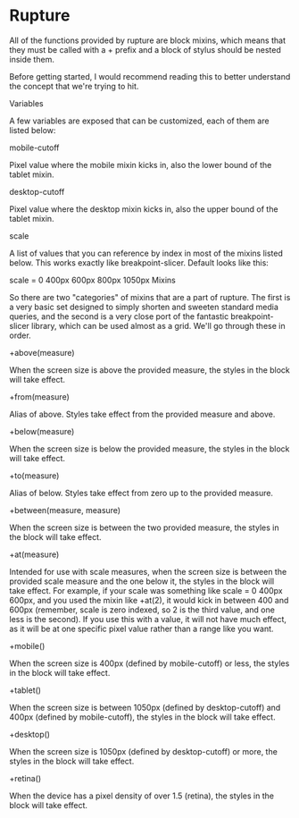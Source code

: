 Rupture
=======

All of the functions provided by rupture are block mixins, which means that they must be called with a + prefix and a block of stylus should be nested inside them.

Before getting started, I would recommend reading this to better understand the concept that we're trying to hit.

Variables

A few variables are exposed that can be customized, each of them are listed below:

mobile-cutoff

Pixel value where the mobile mixin kicks in, also the lower bound of the tablet mixin.

desktop-cutoff

Pixel value where the desktop mixin kicks in, also the upper bound of the tablet mixin.

scale

A list of values that you can reference by index in most of the mixins listed below. This works exactly like breakpoint-slicer. Default looks like this:

scale = 0 400px 600px 800px 1050px
Mixins

So there are two "categories" of mixins that are a part of rupture. The first is a very basic set designed to simply shorten and sweeten standard media queries, and the second is a very close port of the fantastic breakpoint-slicer library, which can be used almost as a grid. We'll go through these in order.

+above(measure)

When the screen size is above the provided measure, the styles in the block will take effect.

+from(measure)

Alias of above. Styles take effect from the provided measure and above.

+below(measure)

When the screen size is below the provided measure, the styles in the block will take effect.

+to(measure)

Alias of below. Styles take effect from zero up to the provided measure.

+between(measure, measure)

When the screen size is between the two provided measure, the styles in the block will take effect.

+at(measure)

Intended for use with scale measures, when the screen size is between the provided scale measure and the one below it, the styles in the block will take effect. For example, if your scale was something like scale = 0 400px 600px, and you used the mixin like +at(2), it would kick in between 400 and 600px (remember, scale is zero indexed, so 2 is the third value, and one less is the second). If you use this with a value, it will not have much effect, as it will be at one specific pixel value rather than a range like you want.

+mobile()

When the screen size is 400px (defined by mobile-cutoff) or less, the styles in the block will take effect.

+tablet()

When the screen size is between 1050px (defined by desktop-cutoff) and 400px (defined by mobile-cutoff), the styles in the block will take effect.

+desktop()

When the screen size is 1050px (defined by desktop-cutoff) or more, the styles in the block will take effect.

+retina()

When the device has a pixel density of over 1.5 (retina), the styles in the block will take effect.